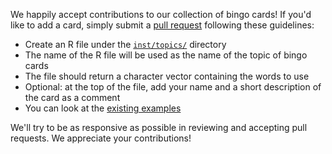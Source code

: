 We happily accept contributions to our collection of bingo cards! If you'd like to add a card, simply submit a [pull request](https://help.github.com/articles/using-pull-requests) following these guidelines:
- Create an R file under the [`inst/topics/`](./inst/topics/) directory
- The name of the R file will be used as the name of the topic of bingo cards
- The file should return a character vector containing the words to use
- Optional: at the top of the file, add your name and a short description of the card as a comment
- You can look at the [existing examples](./inst/topics/) 

We'll try to be as responsive as possible in reviewing and accepting pull requests. We appreciate your contributions!

